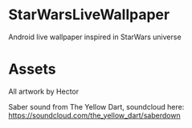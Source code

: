 StarWarsLiveWallpaper
=====================

Android live wallpaper inspired in StarWars universe

Assets
======

All artwork by Hector

Saber sound from The Yellow Dart, soundcloud here:
https://soundcloud.com/the_yellow_dart/saberdown
